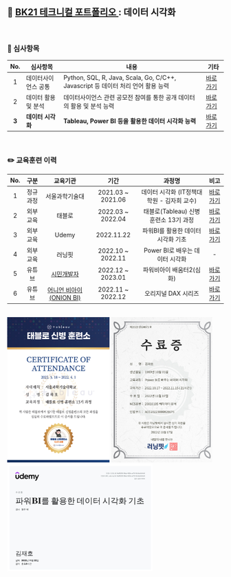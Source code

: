 ## 📂 <a href='https://github.com/countifs/portfolio'> BK21 테크니컬 포트폴리오 </a> : 데이터 시각화

<br>

### 🚩 심사항목

|  No.  | 심사항목            | 내용                                                         | 기타                                                         |
| :---: | ------------------- | ------------------------------------------------------------ | ------------------------------------------------------------ |
|   1   | 데이터사이언스 공통 | Python, SQL, R, Java, Scala, Go, C/C++, Javascript 등 데이터 처리 언어 활용 능력 | <a href='https://github.com/countifs/portfolio/tree/main/1.%20%EB%8D%B0%EC%9D%B4%ED%84%B0%EC%82%AC%EC%9D%B4%EC%96%B8%EC%8A%A4%20%EA%B3%B5%ED%86%B5'>바로가기</a> |
|   2   | 데이터 활용 및 분석 | 데이터사이언스 관련 공모전 참여를 통한 공개 데이터의 활용 및 분석 능력 | <a href='https://github.com/countifs/portfolio/tree/main/2.%20%EB%8D%B0%EC%9D%B4%ED%84%B0%20%ED%99%9C%EC%9A%A9%20%EB%B0%8F%20%EB%B6%84%EC%84%9D'>바로가기</a> |
| **3** | **데이터 시각화**   | **Tableau, Power BI 등을 활용한 데이터 시각화 능력**         | <a href='https://github.com/countifs/portfolio/tree/main/3.%20%EB%8D%B0%EC%9D%B4%ED%84%B0%20%EC%8B%9C%EA%B0%81%ED%99%94'>바로가기</a> |

<br>



### ✏️ 교육훈련 이력

| No.  |   구분   |                           교육기관                           |       기간        |                   과정명                   |  비고  |
| :--: | :------: | :----------------------------------------------------------: | :---------------: | :----------------------------------------: | :----: |
|  1   | 정규과정 |                        서울과학기술대                        | 2021.03 ~ 2021.06 | 데이터 시각화 (IT정책대학원 - 김자희 교수) | <a href='https://github.com/countifs/portfolio/blob/main/3.%20%EB%8D%B0%EC%9D%B4%ED%84%B0%20%EC%8B%9C%EA%B0%81%ED%99%94/1.%20%EB%8D%B0%EC%9D%B4%ED%84%B0%20%EC%8B%9C%EA%B0%81%ED%99%94%20(IT%EC%A0%95%EC%B1%85%EB%8C%80%ED%95%99%EC%9B%90%20-%20%EA%B9%80%EC%9E%90%ED%9D%AC%20%EA%B5%90%EC%88%98)/%EB%8D%B0%EC%9D%B4%ED%84%B0%EC%8B%9C%EA%B0%81%ED%99%94%20%ED%94%84%EB%A1%9C%EC%A0%9D%ED%8A%B8_%EA%B9%80%EC%9E%AC%ED%98%B8(21512070).pdf'>바로가기</a>|
|  2   | 외부교육 |                            태블로                            | 2022.03 ~ 2022.04 |    태블로(Tableau) 신병훈련소 13기 과정    | <a href='https://github.com/countifs/portfolio/blob/main/3.%20%EB%8D%B0%EC%9D%B4%ED%84%B0%20%EC%8B%9C%EA%B0%81%ED%99%94/2.%20%ED%83%9C%EB%B8%94%EB%A1%9C(Tableau)%20%EC%8B%A0%EB%B3%91%ED%9B%88%EB%A0%A8%EC%86%8C%2013%EA%B8%B0%20(22.03.18%20~%2022.04.01)/%ED%83%9C%EB%B8%94%EB%A1%9C%20%EC%8B%A0%EB%B3%91%ED%9B%88%EB%A0%A8%EC%86%8C%20%EC%8B%A4%EC%8A%B5%EA%B2%B0%EA%B3%BC.pdf'>바로가기</a> |
|  3   | 외부교육 |                            Udemy                             |    2022.11.22     |     파워BI를 활용한 데이터 시각화 기초     | <a href='https://github.com/countifs/portfolio/blob/main/3.%20%EB%8D%B0%EC%9D%B4%ED%84%B0%20%EC%8B%9C%EA%B0%81%ED%99%94/3.%20%ED%8C%8C%EC%9B%8CBI%EB%A5%BC%20%ED%99%9C%EC%9A%A9%ED%95%9C%20%EB%8D%B0%EC%9D%B4%ED%84%B0%20%EC%8B%9C%EA%B0%81%ED%99%94%20%EA%B8%B0%EC%B4%88/Udemy%20-%20(%EC%8B%A4%EC%8A%B5)%20%ED%8C%8C%EC%9B%8CBI%EB%A5%BC%20%ED%99%9C%EC%9A%A9%ED%95%9C%20%EB%8D%B0%EC%9D%B4%ED%84%B0%20%EC%8B%9C%EA%B0%81%ED%99%94%20%EA%B8%B0%EC%B4%88.pdf'>바로가기</a> |
|  4   | 외부교육 |                            러닝핏                            | 2022.10 ~ 2022.11 |      Power BI로 배우는 데이터 시각화       | - |
|  5   |  유튜브  | <a href='https://www.youtube.com/@citizendeveloper3327/playlists'>시민개발자</a> | 2022.12 ~ 2023.01 | 파워비아이 배움터2(심화)  | <a href='https://github.com/countifs/portfolio/blob/main/3.%20%EB%8D%B0%EC%9D%B4%ED%84%B0%20%EC%8B%9C%EA%B0%81%ED%99%94/6.%20%EC%96%B4%EB%8B%88%EC%96%B8%EB%B9%84%EC%95%84%EC%9D%B4-%EC%98%A4%EB%A6%AC%EC%A7%80%EB%84%90%20DAX%20%EC%8B%9C%EB%A6%AC%EC%A6%88/%EC%96%B4%EB%8B%88%EC%96%B8%20%EB%B9%84%EC%95%84%EC%9D%B4%20-%20(%EC%8B%A4%EC%8A%B5)%20%EC%98%A4%EB%A6%AC%EC%A7%80%EB%84%90%20DAX%20%EC%8B%9C%EB%A6%AC%EC%A6%88.pdf'>바로가기</a> |
|  6   |  유튜브  | <a href='https://www.youtube.com/@ONION-BI'>어니언 비아이 (ONION BI)</a> | 2022.11 ~ 2022.12 | 오리지널 DAX 시리즈| <a href='https://github.com/countifs/portfolio/blob/main/3.%20%EB%8D%B0%EC%9D%B4%ED%84%B0%20%EC%8B%9C%EA%B0%81%ED%99%94/5.%20%EC%8B%9C%EB%AF%BC%EA%B0%9C%EB%B0%9C%EC%9E%90%20-%20%ED%8C%8C%EC%9B%8C%EB%B9%84%EC%95%84%EC%9D%B4%20%EB%B0%B0%EC%9B%80%ED%84%B02(%EC%8B%AC%ED%99%94)/%EC%8B%A4%EC%8A%B5.pdf'>바로가기</a> |

<br>



<img src="image-20230418103720676.png" alt="image-20230418103720676" style="zoom: 33%;" />

<img src="image-20230418103815538.png" alt="image-20230418103815538" style="zoom: 33%;" />

<img src="image-20230418103755268.png" alt="image-20230418103755268" style="zoom:33%;" />
